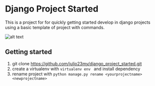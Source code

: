 # Django Project Started

This is a project for for quickly getting started develop in django 
projects using a basic template of project with commands.

![alt text](https://cdn.swapps.com/uploads/2019/04/django-faster.jpg)

## Getting started

1. git clone https://github.com/julio23my/django_project_started.git
2. create a virtualenv with `virtualenv env ` and install dependency 
3. rename project with `python manage.py rename <yourprojectname> <newprojectname>`